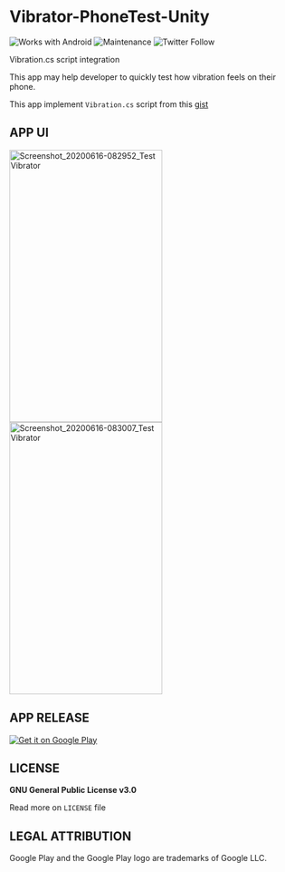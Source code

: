 # Vibrator-PhoneTest-Unity

![Works with Android](https://img.shields.io/badge/Works_with-Android-green?style=flat-square)
![Maintenance](https://img.shields.io/maintenance/no/2020?style=flat-square)
![Twitter Follow](https://img.shields.io/twitter/follow/iqfareez2?label=Follow&style=social)

Vibration.cs script integration

This app may help developer to quickly test how vibration feels on their phone.

This app implement `Vibration.cs` script from this [gist](https://gist.github.com/ruzrobert/d98220a3b7f71ccc90403e041967c46b)

## APP UI

<img src="https://user-images.githubusercontent.com/60868965/85307030-f3d9cd00-b4e1-11ea-9f60-80ffd2a133de.jpg" alt="Screenshot_20200616-082952_Test Vibrator" width="270" height="480">
<img src="https://user-images.githubusercontent.com/60868965/85307033-f5a39080-b4e1-11ea-9e54-32e0df1e6602.jpg" alt="Screenshot_20200616-083007_Test Vibrator" width="270" height="480">

<!-- https://play.google.com/store/apps/details?id=com.maplerr.TestVibration -->

## APP RELEASE

<a href='https://play.google.com/store/apps/details?id=com.maplerr.TestVibration&utm_source=github&pcampaignid=pcampaignidMKT-Other-global-all-co-prtnr-py-PartBadge-Mar2515-1'><img alt='Get it on Google Play' src='https://play.google.com/intl/en_us/badges/static/images/badges/en_badge_web_generic.png'  style="max-width:65%;"/></a>

## LICENSE

**GNU General Public License v3.0**

Read more on `LICENSE` file

## LEGAL ATTRIBUTION

Google Play and the Google Play logo are trademarks of Google LLC.

